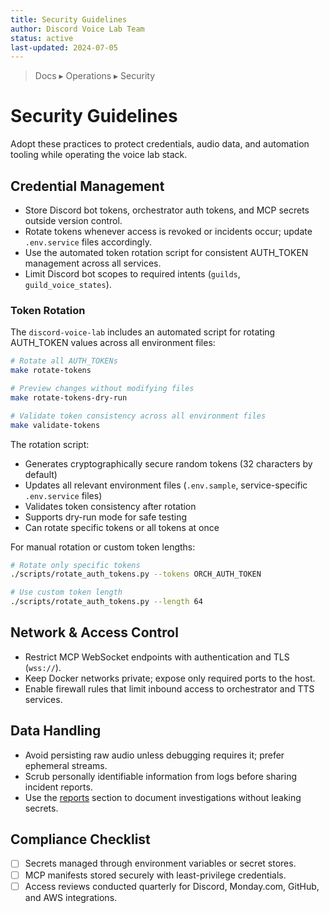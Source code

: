 ```yaml
---
title: Security Guidelines
author: Discord Voice Lab Team
status: active
last-updated: 2024-07-05
---
```


<!-- markdownlint-disable-next-line MD041 -->
> Docs ▸ Operations ▸ Security

# Security Guidelines

Adopt these practices to protect credentials, audio data, and automation tooling while operating the
voice lab stack.

## Credential Management

- Store Discord bot tokens, orchestrator auth tokens, and MCP secrets outside version control.
- Rotate tokens whenever access is revoked or incidents occur; update `.env.service` files accordingly.
- Use the automated token rotation script for consistent AUTH_TOKEN management across all services.
- Limit Discord bot scopes to required intents (`guilds`, `guild_voice_states`).

### Token Rotation

The `discord-voice-lab` includes an automated script for rotating AUTH_TOKEN values across all environment files:

```bash
# Rotate all AUTH_TOKENs
make rotate-tokens

# Preview changes without modifying files
make rotate-tokens-dry-run

# Validate token consistency across all environment files
make validate-tokens
```

The rotation script:

- Generates cryptographically secure random tokens (32 characters by default)
- Updates all relevant environment files (`.env.sample`, service-specific `.env.service` files)
- Validates token consistency after rotation
- Supports dry-run mode for safe testing
- Can rotate specific tokens or all tokens at once

For manual rotation or custom token lengths:

```bash
# Rotate only specific tokens
./scripts/rotate_auth_tokens.py --tokens ORCH_AUTH_TOKEN

# Use custom token length
./scripts/rotate_auth_tokens.py --length 64
```

## Network & Access Control

- Restrict MCP WebSocket endpoints with authentication and TLS (`wss://`).
- Keep Docker networks private; expose only required ports to the host.
- Enable firewall rules that limit inbound access to orchestrator and TTS services.

## Data Handling

- Avoid persisting raw audio unless debugging requires it; prefer ephemeral streams.
- Scrub personally identifiable information from logs before sharing incident reports.
- Use the [reports](../reports/README.md) section to document investigations without leaking secrets.

## Compliance Checklist

- [ ] Secrets managed through environment variables or secret stores.
- [ ] MCP manifests stored securely with least-privilege credentials.
- [ ] Access reviews conducted quarterly for Discord, Monday.com, GitHub, and AWS integrations.

